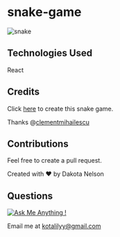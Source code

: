# snake-game

![snake](https://user-images.githubusercontent.com/77229281/129638952-62331e87-f38e-4c8f-bf36-386bbe526dc6.png)

## Technologies Used

React

## Credits

Click [here](https://www.youtube.com/watch?v=7Rkib_fvowE) to create this snake game. 

Thanks @[clementmihailescu](https://github.com/clementmihailescu)

## Contributions

Feel free to create a pull request.

Created with ❤️ by Dakota Nelson

## Questions

[![Ask Me Anything !](https://img.shields.io/badge/Ask%20me-anything-1abc9c.svg)](https://GitHub.com/Naereen/ama)

Email me at kotalilyy@gmail.com

